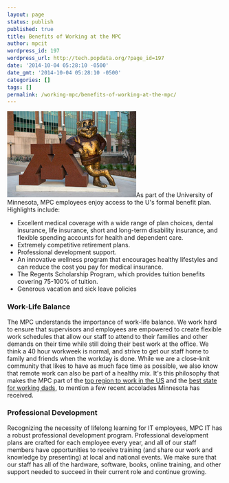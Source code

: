 ```yaml
---
layout: page
status: publish
published: true
title: Benefits of Working at the MPC
author: mpcit
wordpress_id: 197
wordpress_url: http://tech.popdata.org/?page_id=197
date: '2014-10-04 05:28:10 -0500'
date_gmt: '2014-10-04 05:28:10 -0500'
categories: []
tags: []
permalink: /working-mpc/benefits-of-working-at-the-mpc/
---
```

<a href="/images/goldy_logo.jpg"><img class="alignright wp-image-285 size-medium" src="/images/goldy_logo-300x200.jpg" alt="goldy_logo" width="300" height="200" /></a>As part of the University of Minnesota, MPC employees enjoy access to the U's formal benefit plan. Highlights include:

* Excellent medical coverage with a wide range of plan choices, dental insurance, life insurance, short and long-term disability insurance, and flexible spending accounts for health and dependent care.
* Extremely competitive retirement plans.
* Professional development support.
* An innovative wellness program that encourages healthy lifestyles and can reduce the cost you pay for  medical insurance.
* The Regents Scholarship Program, which provides tuition benefits covering 75-100% of tuition.
* Generous vacation and sick leave policies

### Work-Life Balance

The MPC understands the importance of work-life balance. We work hard to ensure that supervisors and employees are empowered to create flexible work schedules that allow our staff to attend to their families and other demands on their time while still doing their best work at the office. We think a 40 hour workweek is normal, and strive to get our staff home to family and friends when the workday is done. While we are a close-knit community that likes to have as much face time as possible, we also know that remote work can also be part of a healthy mix.  It's this philosophy that makes the MPC part of the <a href="http://www.startribune.com/what-is-it-about-minnesota-that-makes-it-a-top-place-to-work/307168791/">top region to work in the US</a> and the <a href="http://www.startribune.com/minnesota-is-best-state-for-working-dads-analysis-says/308473771/">best state for working dads</a>, to mention a few recent accolades Minnesota has received.

### Professional Development

Recognizing the necessity of lifelong learning for IT employees, MPC IT has a robust professional development program. Professional development plans are crafted for each employee every year, and all of our staff members have opportunities to receive training (and share our work and knowledge by presenting) at local and national events. We make sure that our staff has all of the hardware, software, books, online training, and other support needed to succeed in their current role and continue growing.



